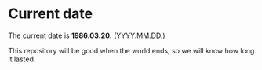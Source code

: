 # Current date

The current date is **1986.03.20.** (YYYY.MM.DD.)

This repository will be good when the world ends, so we will know how long it lasted.